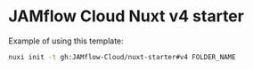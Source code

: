 # JAMflow Cloud Nuxt v4 starter

Example of using this template:

```bash
nuxi init -t gh:JAMflow-Cloud/nuxt-starter#v4 FOLDER_NAME
```
